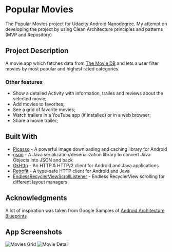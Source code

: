 # Popular Movies

The Popular Movies project for Udacity Android Nanodegree.
My attempt on developing the project by using Clean Architecture principles and patterns (MVP and Repository)

## Project Description

A movie app which fetches data from [The Movie DB](https://www.themoviedb.org/?language=en) and lets a user filter movies by most popular and highest rated categories.

### Other features

* Show a detailed Activity with information, trailes and reviews about the selected movie;
* Add movies to favorites;
* See a grid of favorite movies;
* Watch trailers in a YouTube app (if installed) or in a web browser;
* Share a movie trailer;

## Built With

* [Picasso](https://square.github.io/picasso/) - A powerful image downloading and caching library for Android
* [gson](https://github.com/google/gson) - A Java serialization/deserialization library to convert Java Objects into JSON and back
* [OkHttp](https://square.github.io/okhttp/) - An HTTP & HTTP/2 client for Android and Java applications
* [Retrofit](https://square.github.io/retrofit/) - A type-safe HTTP client for Android and Java
* [EndlessRecyclerViewScrollListener](https://gist.github.com/nesquena/d09dc68ff07e845cc622) - Endless RecyclerView scrolling for different layout managers

## Acknowledgments

A lot of inspiration was taken from Google Samples of [Android Architecture Blueprints](https://github.com/googlesamples/android-architecture/tree/todo-mvp-clean/)

## App Screenshots
![Movies Grid](https://www.dropbox.com/s/lj8zxmuytlhhld6/MoviesGrid.png?raw=1 "Movies Activity")
![Movie Detail](https://www.dropbox.com/s/hh0mok3odi1gm6d/MovieDetail.png?raw=1 "Movie Detail Activity")